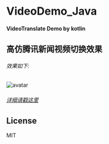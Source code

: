 # VideoDemo_Java
#### VideoTranslate Demo by kotlin
## 高仿腾讯新闻视频切换效果
###### 效果如下:
![avatar](https://github.com/zzh12138/VideoDemoJava/blob/master/m.gif)
###### [详细请戳这里](https://www.jianshu.com/p/ff9f11da13c0)
## License
MIT
